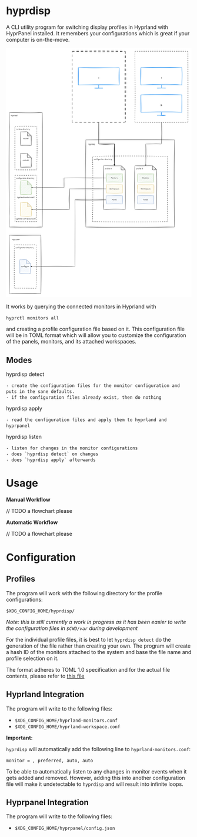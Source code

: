 # hyprdisp

A CLI utility program for switching display profiles in Hyprland with HyprPanel installed. It remembers your configurations which is great if your computer is on-the-move.

![overview](./doc/img/overview.diagram.jpg)

It works by querying the connected monitors in Hyprland with

```
hyprctl monitors all
```

and creating a profile configuration file based on it. This configuration file will be in TOML format which will allow you to customize the configuration of the panels, monitors, and its attached workspaces.

## Modes

hyprdisp detect

    - create the configuration files for the monitor configuration and puts in the sane defaults.
    - if the configuration files already exist, then do nothing

hyprdisp apply

    - read the configuration files and apply them to hyprland and hyprpanel

hyprdisp listen

    - listen for changes in the monitor configurations
    - does `hyprdisp detect` on changes
    - does `hyprdisp apply` afterwards

# Usage

__Manual Workflow__

// TODO a flowchart please

__Automatic Workflow__

// TODO a flowchart please


# Configuration

## Profiles

The program will work with the following directory for the profile configurations:

```
$XDG_CONFIG_HOME/hyprdisp/
```

*Note: this is still currently a work in progress as it has been easier to write the configuration files in `$CWD/var` during development*

For the individual profile files, it is best to let `hyprdisp detect` do the generation of the file rather than creating your own. The program will create a hash ID of the monitors attached to the system and base the file name and profile selection on it.

The format adheres to TOML 1.0 specification and for the actual file contents, please refer to [this file](./doc/configuration.sample.toml)

## Hyprland Integration

The program will write to the following files:

* `$XDG_CONFIG_HOME/hyprland-monitors.conf`
* `$XDG_CONFIG_HOME/hyprland-workspace.conf`

__Important:__

`hyprdisp` will automatically add the following line to `hyprland-monitors.conf`:

```
monitor = , preferred, auto, auto
```

To be able to automatically listen to any changes in monitor events when it gets added and removed. However, adding this
into another configuration file will make it undetectable to `hyprdisp` and will result into infinite loops.

## Hyprpanel Integration

The program will write to the following files:

* `$XDG_CONFIG_HOME/hyprpanel/config.json`
